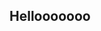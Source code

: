 ## Hellooooooo
<!-- -->
<!--
**Horrjiy/Horrjiy** is a ✨ _special_ ✨ repository because its `README.md` (this file) appears on your GitHub profile.

Here are some ideas to get you started:
k\\
- 🔭 I’m currently working on ...
- 🌱 I’m currently learning ...
- 👯 I’m looking to collaborate on ...
- 🤔 I’m looking for help with ...
- 💬 Ask me about ...
- 📫 How to reach me: ...
- 😄 Pronouns: ...bbbbbbbb
- ⚡ Fun fact: ...
-->
